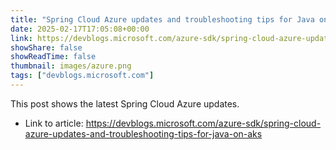 ```yaml
---
title: "Spring Cloud Azure updates and troubleshooting tips for Java on AKS"
date: 2025-02-17T17:05:08+00:00
link: https://devblogs.microsoft.com/azure-sdk/spring-cloud-azure-updates-and-troubleshooting-tips-for-java-on-aks
showShare: false
showReadTime: false
thumbnail: images/azure.png
tags: ["devblogs.microsoft.com"]
---
```

This post shows the latest Spring Cloud Azure updates.

- Link to article: https://devblogs.microsoft.com/azure-sdk/spring-cloud-azure-updates-and-troubleshooting-tips-for-java-on-aks